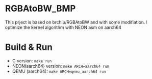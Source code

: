 # RGBAtoBW_BMP
This prject is based on brchiu/RGBAtoBW and with some modifiation.
I optimize the kernel algorithm with NEON asm on aarch64

# Build & Run
- C version:  `make run`
- NEON(aarch64) version: `meke ARCH=aarch64 run`
- QEMU (aarch64): `make ARCH=qemu_aarch64 run`


